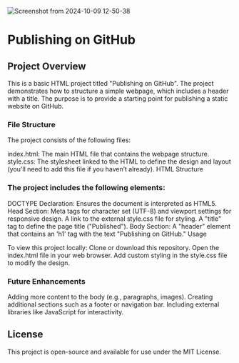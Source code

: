 ![Screenshot from 2024-10-09 12-50-38](https://github.com/user-attachments/assets/dd0f18c0-35e6-4a9f-a9c8-0b75a78c5ac6)


# Publishing on GitHub

## Project Overview
This is a basic HTML project titled "Publishing on GitHub". The project demonstrates how to structure a simple webpage, which includes a header with a title. The purpose is to provide a starting point for publishing a static website on GitHub.

### File Structure
The project consists of the following files:

index.html: The main HTML file that contains the webpage structure.
style.css: The stylesheet linked to the HTML to define the design and layout (you'll need to add this file if you haven’t already).
HTML Structure


### The project includes the following elements:

DOCTYPE Declaration: Ensures the document is interpreted as HTML5.
Head Section:
Meta tags for character set (UTF-8) and viewport settings for responsive design.
A link to the external style.css file for styling.
A "title" tag to define the page title ("Published").
Body Section:
A "header" element that contains an 'h1' tag with the text "Publishing on GitHub."
Usage

To view this project locally:
Clone or download this repository.
Open the index.html file in your web browser.
Add custom styling in the style.css file to modify the design.

### Future Enhancements
Adding more content to the body (e.g., paragraphs, images).
Creating additional sections such as a footer or navigation bar.
Including external libraries like JavaScript for interactivity.

## License
This project is open-source and available for use under the MIT License.

